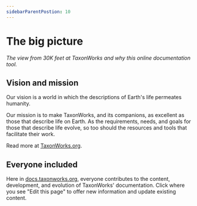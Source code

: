 ```yaml
---
sidebarParentPostion: 10
---
```


# The big picture 

_The view from 30K feet at TaxonWorks and why this online documentation tool._

## Vision and mission

Our vision is a world in which the descriptions of Earth's life permeates humanity.

Our mission is to make TaxonWorks, and its companions, as excellent as those that describe life on Earth. As the requirements, needs, and goals for those that describe life evolve, so too should the resources and tools that facilitate their work. 

Read more at [TaxonWorks.org](https://taxonworks.org/).

## Everyone included
Here in [docs.taxonworks.org](https://docs.taxonworks.org), everyone contributes to the content, development, and evolution of TaxonWorks' documentation. Click where you see "Edit this page" to offer new information and update existing content.
